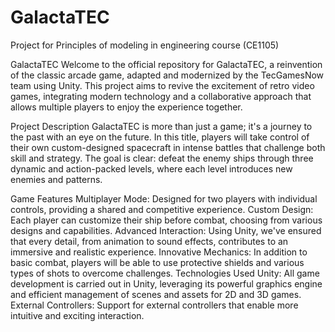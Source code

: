 # GalactaTEC
Project for Principles of modeling in engineering course (CE1105)


GalactaTEC
Welcome to the official repository for GalactaTEC, a reinvention of the classic arcade game, adapted and modernized by the TecGamesNow team using Unity. This project aims to revive the excitement of retro video games, integrating modern technology and a collaborative approach that allows multiple players to enjoy the experience together.

Project Description
GalactaTEC is more than just a game; it's a journey to the past with an eye on the future. In this title, players will take control of their own custom-designed spacecraft in intense battles that challenge both skill and strategy. The goal is clear: defeat the enemy ships through three dynamic and action-packed levels, where each level introduces new enemies and patterns.

Game Features
Multiplayer Mode: Designed for two players with individual controls, providing a shared and competitive experience.
Custom Design: Each player can customize their ship before combat, choosing from various designs and capabilities.
Advanced Interaction: Using Unity, we've ensured that every detail, from animation to sound effects, contributes to an immersive and realistic experience.
Innovative Mechanics: In addition to basic combat, players will be able to use protective shields and various types of shots to overcome challenges.
Technologies Used
Unity: All game development is carried out in Unity, leveraging its powerful graphics engine and efficient management of scenes and assets for 2D and 3D games.
External Controllers: Support for external controllers that enable more intuitive and exciting interaction.
